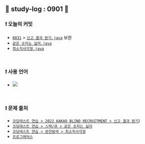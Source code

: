 ## 📅 study-log : 0901 📅 
### ❗ 오늘의 커밋
- [`0831`](https://github.com/soooving/study-log/blob/main/log/08/0831.md) > [`신고 결과 받기.java`](https://github.com/soooving/study-code/blob/programmers/programmers/2022%20KAKAO%20BLIND%20RECRUITMENT/%EC%8B%A0%EA%B3%A0%20%EA%B2%B0%EA%B3%BC%20%EB%B0%9B%EA%B8%B0.java) 보완
- [`같은 숫자는 싫어.java`](https://github.com/soooving/study-code/blob/main/programmers/%EC%8A%A4%ED%83%9D%C2%B7%ED%81%90/%EA%B0%99%EC%9D%80%20%EC%88%AB%EC%9E%90%EB%8A%94%20%EC%8B%AB%EC%96%B4.java)
- [`최소직사각형.java`](https://github.com/soooving/study-code/blob/main/programmers/%EC%99%84%EC%A0%84%ED%83%90%EC%83%89/%EC%B5%9C%EC%86%8C%EC%A7%81%EC%82%AC%EA%B0%81%ED%98%95.java)

<br/>

### ❗ 사용 언어
- <img src="https://img.shields.io/badge/java-007396?style=flat-square&logo=java&logoColor=white"/>

<br/>

### ❗ 문제 출처
- [`코딩테스트 연습 > 2022 KAKAO BLIND RECRUITMENT > 신고 결과 받기`](https://school.programmers.co.kr/learn/courses/30/lessons/92334))
- [`코딩테스트 연습 > 스택/큐 > 같은 숫자는 싫어`](https://school.programmers.co.kr/learn/courses/30/lessons/12906)
- [`코딩테스트 연습 > 완전탐색 > 최소직사각형`](https://school.programmers.co.kr/learn/courses/30/lessons/86491)
- [`프로그래머스`](https://programmers.co.kr/)
